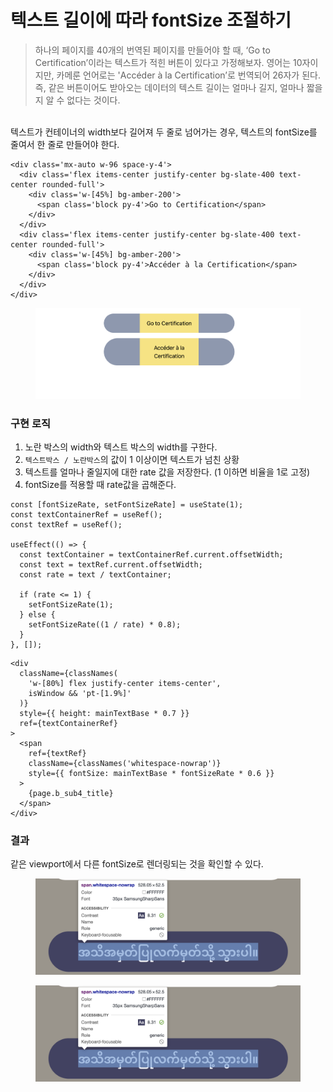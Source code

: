 # 텍스트 길이에 따라 fontSize 조절하기



> 하나의 페이지를 40개의 번역된 페이지를 만들어야 할 때, ‘Go to Certification’이라는 텍스트가 적힌 버튼이 있다고 가정해보자. 영어는 10자이지만, 카메룬 언어로는 'Accéder à la Certification’로 번역되어 26자가 된다. 즉, 같은 버튼이어도 받아오는 데이터의 텍스트 길이는 얼마나 길지, 얼마나 짧을지 알 수 없다는 것이다.

\
텍스트가 컨테이너의 width보다 길어져 두 줄로 넘어가는 경우, 텍스트의 fontSize를 줄여서 한 줄로 만들어야 한다.

```tsx
<div class='mx-auto w-96 space-y-4'>
  <div class='flex items-center justify-center bg-slate-400 text-center rounded-full'>
    <div class='w-[45%] bg-amber-200'>
      <span class='block py-4'>Go to Certification</span>
    </div>
  </div>
  <div class='flex items-center justify-center bg-slate-400 text-center rounded-full'>
    <div class='w-[45%] bg-amber-200'>
      <span class='block py-4'>Accéder à la Certification</span>
    </div>
  </div>
</div>
```

<figure><img src="../.gitbook/assets/240108-1.png" alt=""><figcaption></figcaption></figure>



### 구현 로직

1. 노란 박스의 width와 텍스트 박스의 width를 구한다.
2. `텍스트박스 / 노란박스`의 값이 1 이상이면 텍스트가 넘친 상황
3. 텍스트를 얼마나 줄일지에 대한 rate 값을 저장한다. (1 이하면 비율을 1로 고정)
4. fontSize를 적용할 때 rate값을 곱해준다.

```tsx
const [fontSizeRate, setFontSizeRate] = useState(1);
const textContainerRef = useRef();
const textRef = useRef();

useEffect(() => {
  const textContainer = textContainerRef.current.offsetWidth;
  const text = textRef.current.offsetWidth;
  const rate = text / textContainer;

  if (rate <= 1) {
    setFontSizeRate(1);
  } else {
    setFontSizeRate((1 / rate) * 0.8);
  }
}, []);
```

```tsx
<div
  className={classNames(
    'w-[80%] flex justify-center items-center',
    isWindow && 'pt-[1.9%]'
  )}
  style={{ height: mainTextBase * 0.7 }}
  ref={textContainerRef}
>
  <span
    ref={textRef}
    className={classNames('whitespace-nowrap')}
    style={{ fontSize: mainTextBase * fontSizeRate * 0.6 }}
  >
    {page.b_sub4_title}
  </span>
</div>
```



### 결과

같은 viewport에서 다른 fontSize로 렌더링되는 것을 확인할 수 있다.

<figure><img src="../.gitbook/assets/240108-2.png" alt=""><figcaption></figcaption></figure>

<figure><img src="../.gitbook/assets/240108-2.png" alt=""><figcaption></figcaption></figure>
